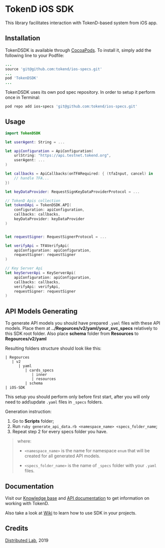 # TokenD iOS SDK

This library facilitates interaction with TokenD-based system from iOS app.

## Installation

TokenDSDK is available through [CocoaPods](http://cocoapods.org). To install
it, simply add the following line to your Podfile:

```ruby
...
source 'git@github.com:tokend/ios-specs.git'
...
pod 'TokenDSDK'
...
```

TokenDSDK uses its own pod spec repository. In order to setup it perform once in Terminal:

```ruby
pod repo add ios-specs 'git@github.com:tokend/ios-specs.git'
```

## Usage
```swift
import TokenDSDK

let userAgent: String = ...

let apiConfiguration = ApiConfiguration(
    urlString: "https://api.testnet.tokend.org",
    userAgent: ...
)

let callbacks = ApiCallbacks(onTFARequired: { (tfaInput, cancel) in 
    // handle TFA...
})

let keyDataProvider: RequestSignKeyDataProviderProtocol = ...

// TokenD Apis collection
let tokenDApi = TokenDSDK.API(
    configuration: apiConfiguration,
    callbacks: callbacks,
    keyDataProvider: keyDataProvider
)


let requestSigner: RequestSignerProtocol = ...

let verifyApi = TFAVerifyApi(
    apiConfiguration: apiConfiguration,
    requestSigner: requestSigner
)

// Key Server Api
let keyServerApi = KeyServerApi(
    apiConfiguration: apiConfiguration,
    callbacks: callbacks,
    verifyApi: verifyApi,
    requestSigner: requestSigner
)
```

## API Models Generating

To generate API models you should have prepared `.yaml` files with these API models. Place them at **../Regources/v2/yaml/your\_svc\_specs** relatively to this SDK root folder. Also place **schema** folder from **Resources** to **Regources/v2/yaml**

Resulting folders structure should look like this:

```
| Regources
   | v2
      | yaml
         | cards_specs
            | inner
            | resources
         | schema
| iOS-SDK 
```

This setup you should perform only before first start, after you will only need to add\update `.yaml` files in `_specs` folders.

Generation instruction:

1. Go to **Scripts** folder;
2. Run `ruby generate_api_data.rb <namespace_name> <specs_folder_name`;
3. Repeat step 2 for every specs folder you have.

> where:
> 
>  - `<namespace_name>` is the name for namespace `enum` that will be created for all generated API models.
> 
>  - `<specs_folder_name>` is the name of `_specs` folder with your `.yaml` files.  

## Documentation
Visit our [Knowledge base](https://tokend.gitbook.io/knowledge-base/) and [API documentation](https://tokend.gitlab.io/docs) to get information on working with TokenD.

Also take a look at [Wiki](https://github.com/tokend/ios-sdk/wiki) to learn how to use SDK in your projects.

## Credits
<a href="https://distributedlab.com/" target="_blank">Distributed Lab</a>, 2019